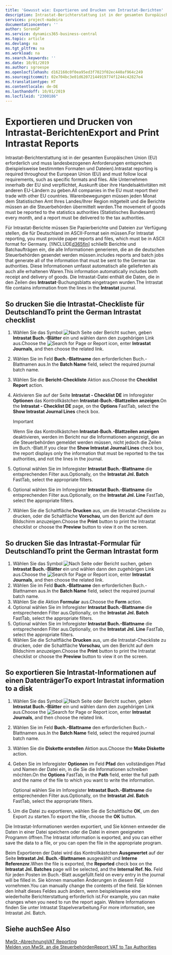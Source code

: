 ```yaml
---
title: 'Gewusst wie: Exportieren und Drucken von Intrastat-Berichten'
description: Intrastat-Berichterstattung ist in der gesamten Europäischen Union (EU) erforderlich und muss landesbezogenen Anforderungen entsprechen (beispielsweise bestimmten Formaten und Dateien). Alle Unternehmen innerhalb der EU sind verpflichtet, Auskunft über ihre Handelsaktivitäten mit anderen EU-Ländern zu geben.
services: project-madeira
documentationcenter: ''
author: SorenGP
ms.service: dynamics365-business-central
ms.topic: article
ms.devlang: na
ms.tgt_pltfrm: na
ms.workload: na
ms.search.keywords: ''
ms.date: 10/01/2019
ms.author: sgroespe
ms.openlocfilehash: d162160c0f0ea95ed3f7023f02ec440af964c249
ms.sourcegitcommit: 02e704bc3e01d62072144919774f1244c42827e4
ms.translationtype: HT
ms.contentlocale: de-DE
ms.lasthandoff: 10/01/2019
ms.locfileid: "2300186"
---
```

# <a name="export-and-print-intrastat-reports"></a><span data-ttu-id="3fc8b-104">Exportieren und Drucken von Intrastat-Berichten</span><span class="sxs-lookup"><span data-stu-id="3fc8b-104">Export and Print Intrastat Reports</span></span>
<span data-ttu-id="3fc8b-105">Intrastat-Berichterstattung ist in der gesamten Europäischen Union (EU) erforderlich und muss landesbezogenen Anforderungen entsprechen (beispielsweise bestimmten Formaten und Dateien).</span><span class="sxs-lookup"><span data-stu-id="3fc8b-105">Intrastat reporting is required throughout the European Union (EU) and must follow local requirements, such as specific formats and files.</span></span> <span data-ttu-id="3fc8b-106">Alle Unternehmen innerhalb der EU sind verpflichtet, Auskunft über ihre Handelsaktivitäten mit anderen EU-Ländern zu geben.</span><span class="sxs-lookup"><span data-stu-id="3fc8b-106">All companies in the EU must report their trade with other EU countries.</span></span> <span data-ttu-id="3fc8b-107">Warenbewegungen müssen jeden Monat dem Statistischen Amt Ihres Landes/Ihrer Region mitgeteilt und die Berichte müssen an die Steuerbehörden übermittelt werden.</span><span class="sxs-lookup"><span data-stu-id="3fc8b-107">The movement of goods must be reported to the statistics authorities (Statistisches Bundesamt) every month, and a report must be delivered to the tax authorities.</span></span>  

 <span data-ttu-id="3fc8b-108">Für Intrastat-Berichte müssen Sie Papierberichte und Dateien zur Verfügung stellen, die für Deutschland im ASCII-Format sein müssen.</span><span class="sxs-lookup"><span data-stu-id="3fc8b-108">For Intrastat reporting, you must provide paper reports and files, which must be in ASCII format for Germany.</span></span> [!INCLUDE[d365fin](../../includes/d365fin_md.md)] <span data-ttu-id="3fc8b-109">schließt Berichte und Batchaufträgen ein, die alle Informationen generieren, die an die deutschen Steuerbehörden gesendet werden müssen.</span><span class="sxs-lookup"><span data-stu-id="3fc8b-109">includes reports and batch jobs that generate all of the information that must be sent to the German tax authorities.</span></span> <span data-ttu-id="3fc8b-110">Diese Informationen umfasst automatisch alle gelieferten als auch alle erhaltenen Waren.</span><span class="sxs-lookup"><span data-stu-id="3fc8b-110">This information automatically includes both receipt and delivery of goods.</span></span> <span data-ttu-id="3fc8b-111">Die Intrastat-Datei enthält die Daten, die in den Zeilen des **Intrastat**-Buchungsblatts eingetragen wurden.</span><span class="sxs-lookup"><span data-stu-id="3fc8b-111">The Intrastat file contains information from the lines in the **Intrastat** journal.</span></span>  

## <a name="to-print-the-german-intrastat-checklist"></a><span data-ttu-id="3fc8b-112">So drucken Sie die Intrastat-Checkliste für Deutschland</span><span class="sxs-lookup"><span data-stu-id="3fc8b-112">To print the German Intrastat checklist</span></span>  

1.  <span data-ttu-id="3fc8b-113">Wählen Sie das Symbol ![Nach Seite oder Bericht suchen](../../media/ui-search/search_small.png "Symbol Nach Seite oder Bericht suchen"), geben **Intrastat Buch.-Blätter** ein und wählen dann den zugehörigen Link aus.</span><span class="sxs-lookup"><span data-stu-id="3fc8b-113">Choose the ![Search for Page or Report](../../media/ui-search/search_small.png "Search for Page or Report icon") icon, enter **Intrastat Journals**, and then choose the related link.</span></span>  
2.  <span data-ttu-id="3fc8b-114">Wählen Sie im Feld **Buch.-Blattname** den erforderlichen Buch.-Blattnamen aus.</span><span class="sxs-lookup"><span data-stu-id="3fc8b-114">In the **Batch Name** field, select the required journal batch name.</span></span>
3.  <span data-ttu-id="3fc8b-115">Wählen Sie die **Bericht-Checkliste** Aktion aus.</span><span class="sxs-lookup"><span data-stu-id="3fc8b-115">Choose the **Checklist Report** action.</span></span>  
4.  <span data-ttu-id="3fc8b-116">Aktivieren Sie auf der Seite **Intrastat - Checklist DE** im Inforegister **Optionen** das Kontrollkästchen **Intrastat-Buch.-Blattzeilen anzeigen**.</span><span class="sxs-lookup"><span data-stu-id="3fc8b-116">On the **Intrastat - Checklist DE** page, on the **Options** FastTab, select the **Show Intrastat Journal Lines** check box.</span></span>  

    > [!IMPORTANT]  
    >  <span data-ttu-id="3fc8b-117">Wenn Sie das Kontrollkästchen **Intrastat-Buch.-Blattzeilen anzeigen** deaktivieren, werden im Bericht nur die Informationen angezeigt, die an die Steuerbehörden gemeldet werden müssen, nicht jedoch die Zeilen im Buch.-Blatt.</span><span class="sxs-lookup"><span data-stu-id="3fc8b-117">If you clear the **Show Intrastat Journal Lines** check box, the report displays only the information that must be reported to the tax authorities, and not the lines in the journal.</span></span>  

5.  <span data-ttu-id="3fc8b-118">Optional wählen Sie im Inforegister **Intrastat Buch.-Blattname** die entsprechenden Filter aus.</span><span class="sxs-lookup"><span data-stu-id="3fc8b-118">Optionally, on the **Intrastat Jnl. Batch** FastTab, select the appropriate filters.</span></span>  
6.  <span data-ttu-id="3fc8b-119">Optional wählen Sie im Inforegister **Intrastat Buch.-Blattname** die entsprechenden Filter aus.</span><span class="sxs-lookup"><span data-stu-id="3fc8b-119">Optionally, on the **Intrastat Jnl. Line** FastTab, select the appropriate filters.</span></span>  
7.  <span data-ttu-id="3fc8b-120">Wählen Sie die Schaltfläche **Drucken** aus, um die Intrastat-Checkliste zu drucken, oder die Schaltfläche **Vorschau**, um den Bericht auf dem Bildschirm anzuzeigen.</span><span class="sxs-lookup"><span data-stu-id="3fc8b-120">Choose the **Print** button to print the Intrastat checklist or choose the **Preview** button to view it on the screen.</span></span>  

## <a name="to-print-the-german-intrastat-form"></a><span data-ttu-id="3fc8b-121">So drucken Sie das Intrastat-Formular für Deutschland</span><span class="sxs-lookup"><span data-stu-id="3fc8b-121">To print the German Intrastat form</span></span>  

1.  <span data-ttu-id="3fc8b-122">Wählen Sie das Symbol ![Nach Seite oder Bericht suchen](../../media/ui-search/search_small.png "Symbol Nach Seite oder Bericht suchen"), geben **Intrastat Buch.-Blätter** ein und wählen dann den zugehörigen Link aus.</span><span class="sxs-lookup"><span data-stu-id="3fc8b-122">Choose the ![Search for Page or Report](../../media/ui-search/search_small.png "Search for Page or Report icon") icon, enter **Intrastat Journals**, and then choose the related link.</span></span>  
2.  <span data-ttu-id="3fc8b-123">Wählen Sie im Feld **Buch.-Blattname** den erforderlichen Buch.-Blattnamen aus.</span><span class="sxs-lookup"><span data-stu-id="3fc8b-123">In the **Batch Name** field, select the required journal batch name.</span></span>  
3.  <span data-ttu-id="3fc8b-124">Wählen Sie die Aktion **Formular** aus.</span><span class="sxs-lookup"><span data-stu-id="3fc8b-124">Choose the **Form** action.</span></span>  
4.  <span data-ttu-id="3fc8b-125">Optional wählen Sie im Inforegister **Intrastat Buch.-Blattname** die entsprechenden Filter aus.</span><span class="sxs-lookup"><span data-stu-id="3fc8b-125">Optionally, on the **Intrastat Jnl. Batch** FastTab, select the appropriate filters.</span></span>  
5.  <span data-ttu-id="3fc8b-126">Optional wählen Sie im Inforegister **Intrastat Buch.-Blattname** die entsprechenden Filter aus.</span><span class="sxs-lookup"><span data-stu-id="3fc8b-126">Optionally, on the **Intrastat Jnl. Line** FastTab, select the appropriate filters.</span></span>  
6.  <span data-ttu-id="3fc8b-127">Wählen Sie die Schaltfläche **Drucken** aus, um die Intrastat-Checkliste zu drucken, oder die Schaltfläche **Vorschau**, um den Bericht auf dem Bildschirm anzuzeigen.</span><span class="sxs-lookup"><span data-stu-id="3fc8b-127">Choose the **Print** button to print the Intrastat checklist or choose the **Preview** button to view it on the screen.</span></span>  

## <a name="to-export-intrastat-information-to-a-disk"></a><span data-ttu-id="3fc8b-128">So exportieren Sie Intrastat-Informationen auf einen Datenträger</span><span class="sxs-lookup"><span data-stu-id="3fc8b-128">To export Intrastat information to a disk</span></span>  

1.  <span data-ttu-id="3fc8b-129">Wählen Sie das Symbol ![Nach Seite oder Bericht suchen](../../media/ui-search/search_small.png "Symbol Nach Seite oder Bericht suchen"), geben **Intrastat Buch.-Blätter** ein und wählen dann den zugehörigen Link aus.</span><span class="sxs-lookup"><span data-stu-id="3fc8b-129">Choose the ![Search for Page or Report](../../media/ui-search/search_small.png "Search for Page or Report icon") icon, enter **Intrastat Journals**, and then choose the related link.</span></span>  
2.  <span data-ttu-id="3fc8b-130">Wählen Sie im Feld **Buch.-Blattname** den erforderlichen Buch.-Blattnamen aus.</span><span class="sxs-lookup"><span data-stu-id="3fc8b-130">In the **Batch Name** field, select the required journal batch name.</span></span>  
3.  <span data-ttu-id="3fc8b-131">Wählen Sie die **Diskette erstellen** Aktion aus.</span><span class="sxs-lookup"><span data-stu-id="3fc8b-131">Choose the **Make Diskette** action.</span></span>  
4.  <span data-ttu-id="3fc8b-132">Geben Sie im Inforegister **Optionen** im Feld **Pfad** den vollständigen Pfad und Namen der Datei ein, in die Sie die Informationen schreiben möchten.</span><span class="sxs-lookup"><span data-stu-id="3fc8b-132">On the **Options** FastTab, in the **Path** field, enter the full path and the name of the file to which you want to write the information.</span></span>  

    <span data-ttu-id="3fc8b-133">Optional wählen Sie im Inforegister **Intrastat Buch.-Blattname** die entsprechenden Filter aus.</span><span class="sxs-lookup"><span data-stu-id="3fc8b-133">Optionally, on the **Intrastat Jnl. Batch** FastTab, select the appropriate filters.</span></span>  

5.  <span data-ttu-id="3fc8b-134">Um die Datei zu exportieren, wählen Sie die Schaltfläche **OK**, um den Export zu starten.</span><span class="sxs-lookup"><span data-stu-id="3fc8b-134">To export the file, choose the **OK** button.</span></span>  

<span data-ttu-id="3fc8b-135">Die Intrastat-Informationen werden exportiert, und Sie können entweder die Daten in einer Datei speichern oder die Datei in einem geeigneten Programm öffnen.</span><span class="sxs-lookup"><span data-stu-id="3fc8b-135">The Intrastat information is exported, and you can either save the data to a file, or you can open the file in the appropriate program.</span></span>  

 <span data-ttu-id="3fc8b-136">Beim Exportieren der Datei wird das Kontrollkästchen **Ausgewertet** auf der Seite **Intrastat Jnl. Buch.-Blattnamen** ausgewählt und **Interne Referenznr.**</span><span class="sxs-lookup"><span data-stu-id="3fc8b-136">When the file is exported, the **Reported** check box on the **Intrastat Jnl. Batches** page will be selected, and the **Internal Ref. No.**</span></span> <span data-ttu-id="3fc8b-137">Feld für jeden Posten im Buch.-Blatt ausgefüllt.</span><span class="sxs-lookup"><span data-stu-id="3fc8b-137">field on every entry in the journal will be filled in.</span></span> <span data-ttu-id="3fc8b-138">Sie können manuellen Änderungen in diesem Feld vornehmen.</span><span class="sxs-lookup"><span data-stu-id="3fc8b-138">You can manually change the contents of the field.</span></span> <span data-ttu-id="3fc8b-139">Sie können den Inhalt dieses Feldes auch ändern, wenn beispielsweise eine wiederholte Berichterstattung erforderlich ist.</span><span class="sxs-lookup"><span data-stu-id="3fc8b-139">For example, you can make changes when you need to run the report again.</span></span> <span data-ttu-id="3fc8b-140">Weitere Informationen finden Sie unter  Intrastat Stapelverarbeitung.</span><span class="sxs-lookup"><span data-stu-id="3fc8b-140">For more information, see Intrastat Jnl. Batch.</span></span>  

## <a name="see-also"></a><span data-ttu-id="3fc8b-141">Siehe auch</span><span class="sxs-lookup"><span data-stu-id="3fc8b-141">See Also</span></span>  
 [<span data-ttu-id="3fc8b-142">MwSt.-Abrechnung</span><span class="sxs-lookup"><span data-stu-id="3fc8b-142">VAT Reporting</span></span>](vat-reporting.md)  
 [<span data-ttu-id="3fc8b-143">Melden von MwSt. an die Steuerbehörden</span><span class="sxs-lookup"><span data-stu-id="3fc8b-143">Report VAT to Tax Authorities</span></span>](../../finance-how-report-vat.md)
